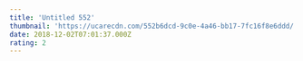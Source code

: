 ```yaml
---
title: 'Untitled 552'
thumbnail: 'https://ucarecdn.com/552b6dcd-9c0e-4a46-bb17-7fc16f8e6ddd/'
date: 2018-12-02T07:01:37.000Z
rating: 2
---
```


